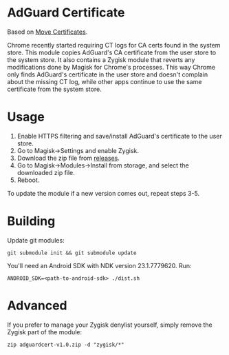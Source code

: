 # AdGuard Certificate

Based on [Move Certificates](https://github.com/Magisk-Modules-Repo/movecert).

Chrome recently started requiring CT logs for CA certs found in the system store.
This module copies AdGuard's CA certificate from the user store to the system store.
It also contains a Zygisk module that reverts any modifications done by Magisk for
Chrome's processes. This way Chrome only finds AdGuard's certificate in the user store
and doesn't complain about the missing CT log, while other apps continue to use the
same certificate from the system store.

# Usage
1. Enable HTTPS filtering and save/install AdGuard's certificate to the user store.
2. Go to Magisk->Settings and enable Zygisk.
3. Download the zip file from [releases](../../releases).
4. Go to Magisk->Modules->Install from storage, and select the downloaded zip file.
5. Reboot.

To update the module if a new version comes out, repeat steps 3-5.

# Building

Update git modules:
```shell
git submodule init && git submodule update
```

You'll need an Android SDK with NDK version 23.1.7779620. Run:

```shell
ANDROID_SDK=<path-to-android-sdk> ./dist.sh
```

# Advanced

If you prefer to manage your Zygisk denylist yourself, simply remove the Zygisk part of the module:
```shell
zip adguardcert-v1.0.zip -d "zygisk/*"
```
